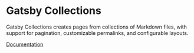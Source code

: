 # Gatsby Collections

Gatsby Collections creates pages from collections of Markdown files, with support for pagination, customizable permalinks, and configurable layouts.

[Documentation](https://mikefowler.github.io/gatsby-plugin-collections)
